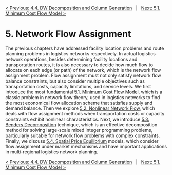 [< Previous: 4.4. DW Decomposition and Column Generation](chapter4/4.4.column_generation.md)  &nbsp; |  &nbsp;  [Next: 5.1. Minimum Cost Flow Model >](chapter5/5.1.minimum_flow.md)

# 5. Network Flow Assignment
The previous chapters have addressed facility location problems and route planning problems in logistics networks respectively. In actual logistics network operations, besides determining facility locations and transportation routes, it is also necessary to decide how much flow to allocate on each edge (or path) of the network, which is the network flow assignment problem. Flow assignment must not only satisfy network flow balance constraints, but also consider multiple objectives such as transportation costs, capacity limitations, and service levels. We first introduce the most fundamental [5.1. Minimum Cost Flow Model](chapter5/5.1.minimum_flow.md), which is a classic problem in network flow theory, used in logistics networks to find the most economical flow allocation scheme that satisfies supply and demand balance. Then we explore [5.2. Nonlinear Network Flow](chapter5/5.2.nonlinear_flow.md), which deals with flow assignment methods when transportation costs or capacity constraints exhibit nonlinear characteristics. Next, we introduce [5.3. Benders Decomposition](chapter5/5.3.benders_decomposition.md) technique, which is an effective decomposition method for solving large-scale mixed integer programming problems, particularly suitable for network flow problems with complex constraints. Finally, we discuss [5.4. Spatial Price Equilibrium](chapter5/5.4.price_equilibrium.md) models, which consider flow assignment under market mechanisms and have important applications in multi-regional logistics network planning.

[< Previous: 4.4. DW Decomposition and Column Generation](chapter4/4.4.column_generation.md)  &nbsp; |  &nbsp;  [Next: 5.1. Minimum Cost Flow Model >](chapter5/5.1.minimum_flow.md)
